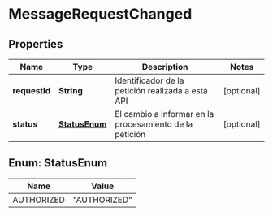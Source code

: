 # MessageRequestChanged

## Properties
Name | Type | Description | Notes
------------ | ------------- | ------------- | -------------
**requestId** | **String** | Identificador de la petición realizada a está API |  [optional]
**status** | [**StatusEnum**](#StatusEnum) | El cambio a informar en la procesamiento de la petición |  [optional]

<a name="StatusEnum"></a>
## Enum: StatusEnum
Name | Value
---- | -----
AUTHORIZED | &quot;AUTHORIZED&quot;
